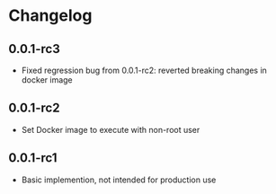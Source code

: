 # Changelog

## 0.0.1-rc3
- Fixed regression bug from 0.0.1-rc2: reverted breaking changes in docker image

## 0.0.1-rc2
- Set Docker image to execute with non-root user 

## 0.0.1-rc1
- Basic implemention, not intended for production use
